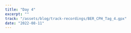 ```yaml
---
title: "Day 4"
excerpt: ""
track: "/assets/blog/track-recordings/BER_CPH_Tag_4.gpx"
date: "2022-08-11"
---
```

